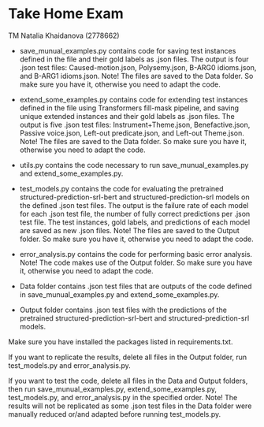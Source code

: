 # Take Home Exam
TM Natalia Khaidanova (2778662)

- save_munual_examples.py contains code for saving test instances defined in the file and their gold labels as .json files. The output is four .json test files: 
Caused-motion.json,
Polysemy.json, 
B-ARG0 idioms.json, and
B-ARG1 idioms.json.
Note! The files are saved to the Data folder. So make sure you have it, otherwise you need to adapt the code. 

- extend_some_examples.py contains code for extending test instances defined in the file using Transformers fill-mask pipeline, and saving unique extended instances and their gold labels as .json files. The output is five .json test files: 
Instrument+Theme.json,
Benefactive.json,
Passive voice.json,
Left-out predicate.json, and
Left-out Theme.json.
Note! The files are saved to the Data folder. So make sure you have it, otherwise you need to adapt the code. 

- utils.py contains the code necessary to run save_munual_examples.py and extend_some_examples.py.

- test_models.py contains the code for evaluating the pretrained structured-prediction-srl-bert and structured-prediction-srl models on the defined .json test files. The output is the failure rate of each model for each .json test file, the number of fully correct predictions per .json test file. The test instances, gold labels, and predictions of each model are saved as new .json files. 
Note! The files are saved to the Output folder. So make sure you have it, otherwise you need to adapt the code. 

- error_analysis.py contains the code for performing basic error analysis. Note! The code makes use of the Output folder. So make sure you have it, otherwise you need to adapt the code. 

- Data folder contains .json test files that are outputs of the code defined in save_munual_examples.py and extend_some_examples.py. 

- Output folder contains .json test files with the predictions of the pretrained structured-prediction-srl-bert and structured-prediction-srl models.

Make sure you have installed the packages listed in requirements.txt. 

If you want to replicate the results, delete all files in the Output folder, run test_models.py and error_analysis.py. 

If you want to test the code, delete all files in the Data and Output folders, then run save_munual_examples.py, extend_some_examples.py, test_models.py, and error_analysis.py in the specified order. Note! The results will not be replicated as some .json test files in the Data folder were manually reduced or/and adapted before running test_models.py.  
